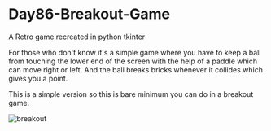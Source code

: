 # Day86-Breakout-Game
A Retro game recreated in python tkinter

For those who don't know it's a simple game where you have to keep a ball from touching the lower end of the screen with the help of a paddle which can move right or left. And the ball breaks bricks whenever it collides which gives you a point.

This is a simple version so this is bare minimum you can do in a breakout game.

![breakout](https://github.com/batgit39/Day86-Breakout-Game/assets/86790253/6436befd-42f1-447e-ad2f-693dbac89b1f)
